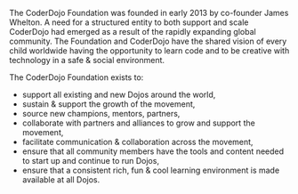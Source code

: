 The CoderDojo Foundation was founded in early 2013 by co-founder James
Whelton. A need for a structured entity to both support and scale
CoderDojo had emerged as a result of the rapidly expanding global
community. The Foundation and CoderDojo have the shared vision of every
child worldwide having the opportunity to learn code and to be creative
with technology in a safe & social environment.

The CoderDojo Foundation exists to:

  - support all existing and new Dojos around the world,
  - sustain & support the growth of the movement,
  - source new champions, mentors, partners,
  - collaborate with partners and alliances to grow and support the
    movement,
  - facilitate communication & collaboration across the movement,
  - ensure that all community members have the tools and content needed
    to start up and continue to run Dojos,
  - ensure that a consistent rich, fun & cool learning environment is
    made available at all Dojos.
